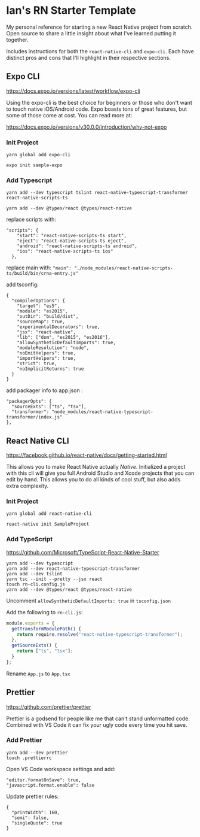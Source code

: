 # Ian's RN Starter Template

My personal reference for starting a new React Native project from scratch. Open source to share a little insight about what I've learned putting it together.

Includes instructions for both the `react-native-cli` and `expo-cli`. Each have distinct pros and cons that I'll highlight in their respective sections.

## Expo CLI

https://docs.expo.io/versions/latest/workflow/expo-cli

Using the expo-cli is the best choice for beginners or those who don't want to touch native iOS/Android code. Expo boasts tons of great features, but some of those come at cost. You can read more at:

https://docs.expo.io/versions/v30.0.0/introduction/why-not-expo

### Init Project

`yarn global add expo-cli`

`expo init sample-expo`

### Add Typescript

`yarn add --dev typescript tslint react-native-typescript-transformer react-native-scripts-ts`

`yarn add --dev @types/react @types/react-native`

replace scripts with:

```
"scripts": {
    "start": "react-native-scripts-ts start",
    "eject": "react-native-scripts-ts eject",
    "android": "react-native-scripts-ts android",
    "ios": "react-native-scripts-ts ios"
  },
```

replace main with: `"main": "./node_modules/react-native-scripts-ts/build/bin/crna-entry.js"`

add tsconfig:

```
{
  "compilerOptions": {
    "target": "es5",
    "module": "es2015",
    "outDir": "build/dist",
    "sourceMap": true,
    "experimentalDecorators": true,
    "jsx": "react-native",
    "lib": ["dom", "es2015", "es2016"],
    "allowSyntheticDefaultImports": true,
    "moduleResolution": "node",
    "noEmitHelpers": true,
    "importHelpers": true,
    "strict": true,
    "noImplicitReturns": true
  }
}
```

add packager info to app.json :

```
"packagerOpts": {
  "sourceExts": ["ts", "tsx"],
  "transformer": "node_modules/react-native-typescript-transformer/index.js"
},
```

## React Native CLI

https://facebook.github.io/react-native/docs/getting-started.html

This allows you to make React Native actually _Native_. Initialized a project with this cli will give you full Android Studio and Xcode projects that you can edit by hand. This allows you to do all kinds of cool stuff, but also adds extra complexity.

### Init Project

`yarn global add react-native-cli`

`react-native init SampleProject`

### Add TypeScript

https://github.com/Microsoft/TypeScript-React-Native-Starter

```
yarn add --dev typescript
yarn add --dev react-native-typescript-transformer
yarn add --dev tslint
yarn tsc --init --pretty --jsx react
touch rn-cli.config.js
yarn add --dev @types/react @types/react-native
```

Uncomment `allowSyntheticDefaultImports: true` in `tsconfig.json`

Add the following to `rn-cli.js`:

```javascript
module.exports = {
  getTransformModulePath() {
    return require.resolve("react-native-typescript-transformer");
  },
  getSourceExts() {
    return ["ts", "tsx"];
  }
};
```

Rename `App.js` to `App.tsx`

## Prettier

https://github.com/prettier/prettier

Prettier is a godsend for people like me that can't stand unformatted code. Combined with VS Code it can fix your ugly code every time you hit save.

### Add Prettier

```
yarn add --dev prettier
touch .prettierrc
```

Open VS Code workspace settings and add:

```
"editor.formatOnSave": true,
"javascript.format.enable": false
```

Update prettier rules:

```
{
  "printWidth": 160,
  "semi": false,
  "singleQuote": true
}
```
